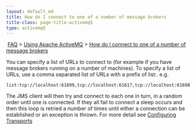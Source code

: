 ```yaml
---
layout: default_md
title: How do I connect to one of a number of message brokers 
title-class: page-title-activemq5
type: activemq5
---
```


 [FAQ](faq) > [Using Apache ActiveMQ](using-apache-activemq) > [How do I connect to one of a number of message brokers](how-do-i-connect-to-one-of-a-number-of-message-brokers)


You can specify a list of URLs to connect to (for example if you have message brokers running on a number of machines). To specify a list of URLs, use a comma separated list of URLs with a prefix of list:. e.g.
```
list:tcp://localhost:61699,tcp://localhost:61617,tcp://localhost:61698
```
The JMS client will then try and connect to each one in turn, in a random order until one is connected. If they all fail to connect a sleep occurs and then this loop is retried a number of times until either a connection can be established or an exception is thrown. For more detail see [Configuring Transports](configuring-transports)

